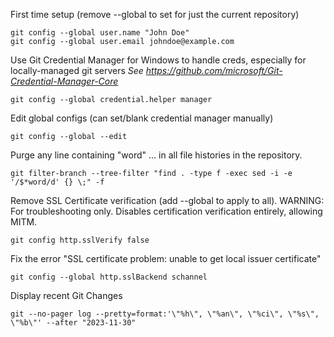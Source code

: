 First time setup (remove --global to set for just the current repository)
```
git config --global user.name "John Doe"
git config --global user.email johndoe@example.com
```

Use Git Credential Manager for Windows to handle creds, especially for locally-managed git servers
*See https://github.com/microsoft/Git-Credential-Manager-Core*
```
git config --global credential.helper manager
```

Edit global configs
(can set/blank credential manager manually)
```
git config --global --edit
```

Purge any line containing "word"
... in all file histories in the repository.

```
git filter-branch --tree-filter "find . -type f -exec sed -i -e '/$*word/d' {} \;" -f
```

Remove SSL Certificate verification 
(add --global to apply to all). WARNING: For troubleshooting only. Disables certification verification entirely, allowing MITM.
```
git config http.sslVerify false
```

Fix the error "SSL certificate problem: unable to get local issuer certificate"
```
git config --global http.sslBackend schannel
```

Display recent Git Changes
```
git --no-pager log --pretty=format:'\"%h\", \"%an\", \"%ci\", \"%s\", \"%b\"' --after "2023-11-30"
```

